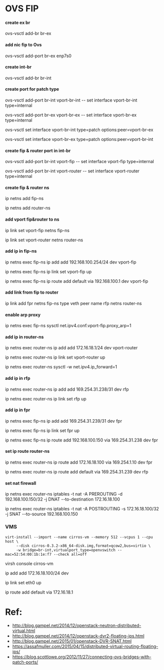 # OVS FIP

#### create ex br
ovs-vsctl add-br br-ex

#### add nic fip to Ovs
ovs-vsctl add-port br-ex enp7s0

#### create int-br
ovs-vsctl add-br br-int

#### create port for patch type 
ovs-vsctl add-port br-int vport-br-int -- set interface vport-br-int type=internal

ovs-vsctl add-port br-ex vport-br-ex -- set interface vport-br-ex type=internal

ovs-vsctl set interface vport-br-int type=patch options:peer=vport-br-ex

ovs-vsctl set interface vport-br-ex type=patch options:peer=vport-br-int

#### create fip & router port in int-br
ovs-vsctl add-port br-int vport-fip -- set interface vport-fip type=internal

ovs-vsctl add-port br-int vport-router -- set interface vport-router type=internal

#### create fip & router ns
ip netns add fip-ns

ip netns add router-ns

#### add vport fip&router to ns
ip link set vport-fip netns fip-ns

ip link set vport-router netns router-ns

#### add ip in fip-ns
ip netns exec fip-ns ip add add 192.168.100.254/24 dev vport-fip

ip netns exec fip-ns ip link set vport-fip up

ip netns exec fip-ns ip route add default via 192.168.100.1 dev vport-fip

#### add link from fip to router
ip link add fpr netns fip-ns type veth peer name rfp netns router-ns

#### enable arp proxy
ip netns exec fip-ns sysctl net.ipv4.conf.vport-fip.proxy_arp=1

#### add ip in router-ns
ip netns exec router-ns ip add add 172.16.18.1/24 dev vport-router

ip netns exec router-ns ip link set vport-router up

ip netns exec router-ns sysctl -w net.ipv4.ip_forward=1

#### add ip in rfp
ip netns exec router-ns ip add add 169.254.31.238/31 dev rfp

ip netns exec router-ns ip link set rfp up

#### add ip in fpr
ip netns exec fip-ns ip add add 169.254.31.239/31 dev fpr

ip netns exec fip-ns ip link set fpr up

ip netns exec fip-ns ip route add 192.168.100.150 via 169.254.31.238 dev fpr

#### set ip route router-ns
ip netns exec router-ns ip route add 172.16.18.100 via 169.254.1.10 dev fpr

ip netns exec router-ns ip route add default via 169.254.31.239 dev rfp

#### set nat firewall
ip netns exec router-ns iptables -t nat -A PREROUTING -d 192.168.100.150/32 -j DNAT --to-destination 172.16.18.100

ip netns exec router-ns iptables -t nat -A POSTROUTING -s 172.16.18.100/32 -j SNAT --to-source 192.168.100.150

### VMS
```
virt-install --import --name cirros-vm --memory 512 --vcpus 1 --cpu host \
     --disk cirros-0.3.2-x86_64-disk.img,format=qcow2,bus=virtio \
     -w bridge=br-int,virtualport_type=openvswitch --mac=52:54:00:1b:1e:f7 --check all=off
```

virsh console cirros-vm 

ip add add 172.16.18.100/24 dev 

ip link set eth0 up

ip route add default via 172.16.18.1     



# Ref:
- http://blog.gampel.net/2014/12/openstack-neutron-distributed-virtual.html
- http://blog.gampel.net/2014/12/openstack-dvr2-floating-ips.html
- http://blog.gampel.net/2015/01/openstack-DVR-SNAT.html
- https://assafmuller.com/2015/04/15/distributed-virtual-routing-floating-ips/
- https://blog.scottlowe.org/2012/11/27/connecting-ovs-bridges-with-patch-ports/